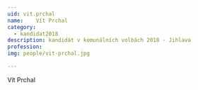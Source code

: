 ```yaml
---
uid: vit.prchal
name:    Vít Prchal
category:
  - kandidat2018
description: kandidát v komunálních volbách 2018 - Jihlava
profession: 
img: people/vit-prchal.jpg

---
```


Vít Prchal
